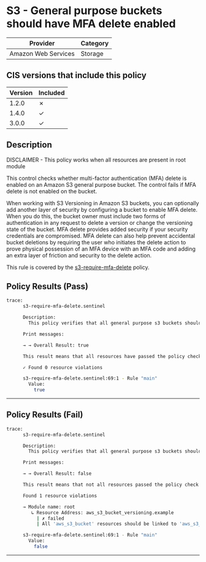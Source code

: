 # S3 - General purpose buckets should have MFA delete enabled

| Provider            | Category     |
|---------------------|--------------|
| Amazon Web Services | Storage      |

## CIS versions that include this policy

| Version | Included |
|---------|----------|
| 1.2.0   | &cross;  |
| 1.4.0   | &check;  |
| 3.0.0   | &check;  |

## Description

DISCLAIMER - This policy works when all resources are present in root module

This control checks whether multi-factor authentication (MFA) delete is enabled on an Amazon S3 general purpose bucket. The control fails if MFA delete is not enabled on the bucket.

When working with S3 Versioning in Amazon S3 buckets, you can optionally add another layer of security by configuring a bucket to enable MFA delete. When you do this, the bucket owner must include two forms of authentication in any request to delete a version or change the versioning state of the bucket. MFA delete provides added security if your security credentials are compromised. MFA delete can also help prevent accidental bucket deletions by requiring the user who initiates the delete action to prove physical possession of an MFA device with an MFA code and adding an extra layer of friction and security to the delete action.

This rule is covered by the [s3-require-mfa-delete](../../policies/s3-require-mfa-delete.sentinel) policy.

## Policy Results (Pass)
```bash
trace:
      s3-require-mfa-delete.sentinel

      Description:
        This policy verifies that all general purpose s3 buckets should have MFA delete enabled in their versioning configuration

      Print messages:

      → → Overall Result: true

      This result means that all resources have passed the policy check for the policy s3-require-mfa-delete.

      ✓ Found 0 resource violations

      s3-require-mfa-delete.sentinel:69:1 - Rule "main"
        Value:
          true
```

---

## Policy Results (Fail)
```bash
trace:
      s3-require-mfa-delete.sentinel

      Description:
        This policy verifies that all general purpose s3 buckets should have MFA delete enabled in their versioning configuration

      Print messages:

      → → Overall Result: false

      This result means that not all resources passed the policy check and the protected behavior is not allowed for the policy s3-require-mfa-delete.

      Found 1 resource violations

      → Module name: root
         ↳ Resource Address: aws_s3_bucket_versioning.example
           | ✗ failed
           | All 'aws_s3_bucket' resources should be linked to 'aws_s3_bucket_versioning' resources with 'mfa_delete' set to 'Enabled'. Refer to https://docs.aws.amazon.com/securityhub/latest/userguide/s3-controls.html#s3-20 for more details.

      s3-require-mfa-delete.sentinel:69:1 - Rule "main"
        Value:
          false
```

---